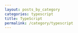 ```yaml
---
layout: posts_by_category
categories: typescript
title: TypeScript
permalink: /category/typescript
---
```

